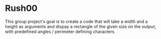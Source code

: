 # Rush00

This group project's goal is to create a code that will take a width and a height as arguments and dispay a rectangle of the given size on the output, with predefined angles / perimeter defining characters
